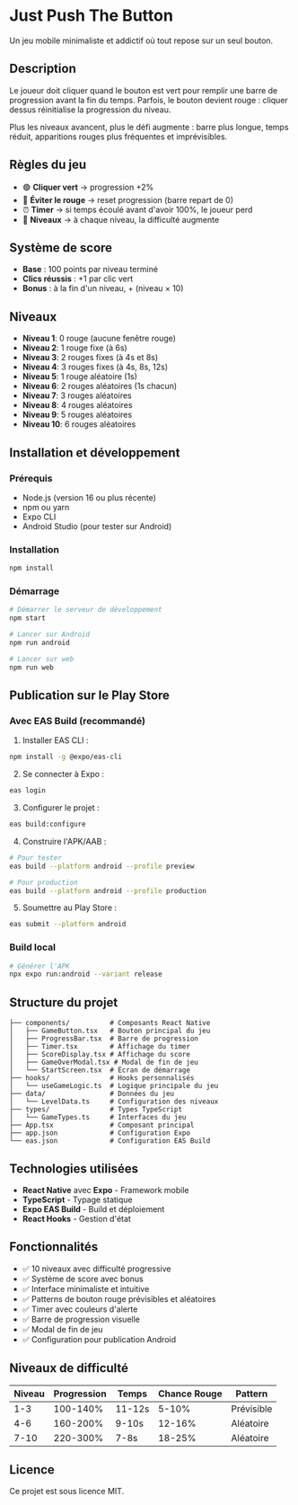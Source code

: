 # Just Push The Button

Un jeu mobile minimaliste et addictif où tout repose sur un seul bouton.

## Description

Le joueur doit cliquer quand le bouton est vert pour remplir une barre de progression avant la fin du temps. Parfois, le bouton devient rouge : cliquer dessus réinitialise la progression du niveau.

Plus les niveaux avancent, plus le défi augmente : barre plus longue, temps réduit, apparitions rouges plus fréquentes et imprévisibles.

## Règles du jeu

- 🟢 **Cliquer vert** → progression +2%
- 🔴 **Éviter le rouge** → reset progression (barre repart de 0)
- ⏰ **Timer** → si temps écoulé avant d'avoir 100%, le joueur perd
- 🎯 **Niveaux** → à chaque niveau, la difficulté augmente

## Système de score

- **Base** : 100 points par niveau terminé
- **Clics réussis** : +1 par clic vert
- **Bonus** : à la fin d'un niveau, + (niveau × 10)

## Niveaux 

- **Niveau 1**: 0 rouge (aucune fenêtre rouge)
- **Niveau 2**: 1 rouge fixe (à 6s)
- **Niveau 3**: 2 rouges fixes (à 4s et 8s)
- **Niveau 4**: 3 rouges fixes (à 4s, 8s, 12s)
- **Niveau 5**: 1 rouge aléatoire (1s)
- **Niveau 6**: 2 rouges aléatoires (1s chacun)
- **Niveau 7**: 3 rouges aléatoires
- **Niveau 8**: 4 rouges aléatoires
- **Niveau 9**: 5 rouges aléatoires
- **Niveau 10**: 6 rouges aléatoires

## Installation et développement

### Prérequis

- Node.js (version 16 ou plus récente)
- npm ou yarn
- Expo CLI
- Android Studio (pour tester sur Android)

### Installation

```bash
npm install
```

### Démarrage

```bash
# Démarrer le serveur de développement
npm start

# Lancer sur Android
npm run android

# Lancer sur web
npm run web
```

## Publication sur le Play Store

### Avec EAS Build (recommandé)

1. Installer EAS CLI :
```bash
npm install -g @expo/eas-cli
```

2. Se connecter à Expo :
```bash
eas login
```

3. Configurer le projet :
```bash
eas build:configure
```

4. Construire l'APK/AAB :
```bash
# Pour tester
eas build --platform android --profile preview

# Pour production
eas build --platform android --profile production
```

5. Soumettre au Play Store :
```bash
eas submit --platform android
```

### Build local

```bash
# Générer l'APK
npx expo run:android --variant release
```

## Structure du projet

```
├── components/          # Composants React Native
│   ├── GameButton.tsx   # Bouton principal du jeu
│   ├── ProgressBar.tsx  # Barre de progression
│   ├── Timer.tsx        # Affichage du timer
│   ├── ScoreDisplay.tsx # Affichage du score
│   ├── GameOverModal.tsx # Modal de fin de jeu
│   └── StartScreen.tsx  # Écran de démarrage
├── hooks/               # Hooks personnalisés
│   └── useGameLogic.ts  # Logique principale du jeu
├── data/                # Données du jeu
│   └── LevelData.ts     # Configuration des niveaux
├── types/               # Types TypeScript
│   └── GameTypes.ts     # Interfaces du jeu
├── App.tsx              # Composant principal
├── app.json             # Configuration Expo
└── eas.json             # Configuration EAS Build
```

## Technologies utilisées

- **React Native** avec **Expo** - Framework mobile
- **TypeScript** - Typage statique
- **Expo EAS Build** - Build et déploiement
- **React Hooks** - Gestion d'état

## Fonctionnalités

- ✅ 10 niveaux avec difficulté progressive
- ✅ Système de score avec bonus
- ✅ Interface minimaliste et intuitive
- ✅ Patterns de bouton rouge prévisibles et aléatoires
- ✅ Timer avec couleurs d'alerte
- ✅ Barre de progression visuelle
- ✅ Modal de fin de jeu
- ✅ Configuration pour publication Android

## Niveaux de difficulté

| Niveau | Progression | Temps | Chance Rouge | Pattern |
|--------|-------------|-------|--------------|---------|
| 1-3    | 100-140%    | 11-12s| 5-10%        | Prévisible |
| 4-6    | 160-200%    | 9-10s | 12-16%       | Aléatoire |
| 7-10   | 220-300%    | 7-8s  | 18-25%       | Aléatoire |

## Licence

Ce projet est sous licence MIT.
